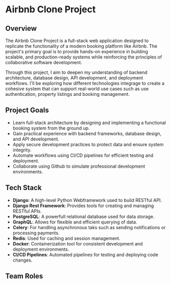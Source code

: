 <!-- AIRBNB CLONE -->

# Airbnb Clone Project

<!-- Overview of project -->
## Overview
The Airbnb Clone Project is a full-stack web application designed to replicate the functionality of a modern booking platform like Airbnb. The project's primary goal is to provide hands-on experience in building scalable, and production-ready systems while reinforcing the principles of collaborative software development.

Through this project, I aim to deepen my understanding of backend architecture, database design, API development, and deployment workflows. I'll be exploring how different technologies integrage to create a cohesive system that can support real-world use cases such as use authentication, property listings and booking management.

<!-- Project goals -->
## Project Goals
- Learn full-stack architecture by designing and implementing a functional booking system from the ground up.
- Gain practical experience with backend frameworks, database design, and API development.
- Apply secure development practices to protect data and ensure system integrity.
- Automate workflows using CI/CD pipelines for efficient testing and deployment.
- Collaborate using Github to simulate professional development environments.

<!-- Tech stach -->
## Tech Stack
- **Django**: A high-level Python Webframework used to build RESTful API.
- **Django Rest Framework**: Provides tools for creating and managing RESTful APIs.
- **PostgreSQL**: A powerfull relational database used for data storage.
- **GraphQL**: Allows for flexible and efficient querying of data.
- **Celery**: For handling asynchronous taks such as sending notifications or processing payments.
- **Redis**: Used for caching and session management.
- **Docker**: Containerization tool for consistent development and deployment environments.
- **CI/CD Pipelines**: Automated pipelines for testing and deploying code changes.
<!-- Team roles -->
## Team Roles
